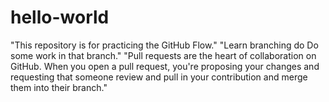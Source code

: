 # hello-world
"This repository is for practicing the GitHub Flow."
"Learn branching do Do some work in that branch."
"Pull requests are the heart of collaboration on GitHub. When you open a pull request, you're proposing your changes and requesting that someone review and pull in your contribution and merge them into their branch."
